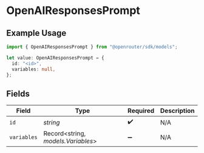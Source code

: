 # OpenAIResponsesPrompt

## Example Usage

```typescript
import { OpenAIResponsesPrompt } from "@openrouter/sdk/models";

let value: OpenAIResponsesPrompt = {
  id: "<id>",
  variables: null,
};
```

## Fields

| Field                              | Type                               | Required                           | Description                        |
| ---------------------------------- | ---------------------------------- | ---------------------------------- | ---------------------------------- |
| `id`                               | *string*                           | :heavy_check_mark:                 | N/A                                |
| `variables`                        | Record<string, *models.Variables*> | :heavy_minus_sign:                 | N/A                                |